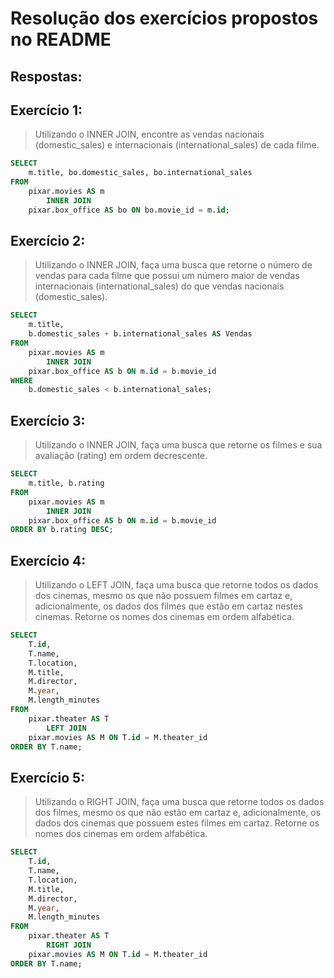 # Resolução dos exercícios propostos no README

## Respostas:

## Exercício 1:
> Utilizando o INNER JOIN, encontre as vendas nacionais (domestic_sales) e internacionais (international_sales) de cada filme.
```SQL
SELECT 
    m.title, bo.domestic_sales, bo.international_sales
FROM
    pixar.movies AS m
        INNER JOIN
    pixar.box_office AS bo ON bo.movie_id = m.id;
```

## Exercício 2:
> Utilizando o INNER JOIN, faça uma busca que retorne o número de vendas para cada filme que possui um número maior de vendas internacionais (international_sales) do que vendas nacionais (domestic_sales).
```SQL
SELECT 
    m.title,
    b.domestic_sales + b.international_sales AS Vendas
FROM
    pixar.movies AS m
        INNER JOIN
    pixar.box_office AS b ON m.id = b.movie_id
WHERE
    b.domestic_sales < b.international_sales;
```

## Exercício 3:
> Utilizando o INNER JOIN, faça uma busca que retorne os filmes e sua avaliação (rating) em ordem decrescente.
```SQL
SELECT 
    m.title, b.rating
FROM
    pixar.movies AS m
        INNER JOIN
    pixar.box_office AS b ON m.id = b.movie_id
ORDER BY b.rating DESC;
```

## Exercício 4:
> Utilizando o LEFT JOIN, faça uma busca que retorne todos os dados dos cinemas, mesmo os que não possuem filmes em cartaz e, adicionalmente, os dados dos filmes que estão em cartaz nestes cinemas. Retorne os nomes dos cinemas em ordem alfabética.
```SQL
SELECT 
    T.id,
    T.name,
    T.location,
    M.title,
    M.director,
    M.year,
    M.length_minutes
FROM
    pixar.theater AS T
        LEFT JOIN
    pixar.movies AS M ON T.id = M.theater_id
ORDER BY T.name;
```

## Exercício 5:
> Utilizando o RIGHT JOIN, faça uma busca que retorne todos os dados dos filmes, mesmo os que não estão em cartaz e, adicionalmente, os dados dos cinemas que possuem estes filmes em cartaz. Retorne os nomes dos cinemas em ordem alfabética.
```SQL
SELECT 
    T.id,
    T.name,
    T.location,
    M.title,
    M.director,
    M.year,
    M.length_minutes
FROM
    pixar.theater AS T
        RIGHT JOIN
    pixar.movies AS M ON T.id = M.theater_id
ORDER BY T.name;
```